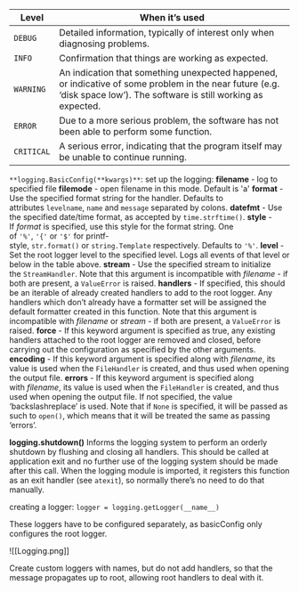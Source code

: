 
|Level|When it’s used|
|---|---|
|`DEBUG`|Detailed information, typically of interest only when diagnosing problems.|
|`INFO`|Confirmation that things are working as expected.|
|`WARNING`|An indication that something unexpected happened, or indicative of some problem in the near future (e.g. ‘disk space low’). The software is still working as expected.|
|`ERROR`|Due to a more serious problem, the software has not been able to perform some function.|
|`CRITICAL`|A serious error, indicating that the program itself may be unable to continue running.|
`**logging.BasicConfig(**kwargs)**`:
set up the logging:
**filename** - log to specified file
**filemode** - open filename in this mode. Default is 'a'
**format** - Use the specified format string for the handler. Defaults to attributes `levelname`, `name` and `message` separated by colons.
**datefmt** - Use the specified date/time format, as accepted by `time.strftime()`.
**style** - If _format_ is specified, use this style for the format string. One of `'%'`, `'{'` or `'$'` for printf-style, `str.format()` or `string.Template` respectively. Defaults to `'%'`.
**level** - Set the root logger level to the specified level. Logs all events of that level or below in the table above.
**stream** - Use the specified stream to initialize the `StreamHandler`. Note that this argument is incompatible with _filename_ - if both are present, a `ValueError` is raised.
**handlers** - If specified, this should be an iterable of already created handlers to add to the root logger. Any handlers which don’t already have a formatter set will be assigned the default formatter created in this function. Note that this argument is incompatible with _filename_ or _stream_ - if both are present, a `ValueError` is raised.
**force** - If this keyword argument is specified as true, any existing handlers attached to the root logger are removed and closed, before carrying out the configuration as specified by the other arguments.
**encoding** - If this keyword argument is specified along with _filename_, its value is used when the `FileHandler` is created, and thus used when opening the output file.
**errors** - If this keyword argument is specified along with _filename_, its value is used when the `FileHandler` is created, and thus used when opening the output file. If not specified, the value ‘backslashreplace’ is used. Note that if `None` is specified, it will be passed as such to `open()`, which means that it will be treated the same as passing ‘errors’.

**logging.shutdown()**
Informs the logging system to perform an orderly shutdown by flushing and closing all handlers. This should be called at application exit and no further use of the logging system should be made after this call.
When the logging module is imported, it registers this function as an exit handler (see `atexit`), so normally there’s no need to do that manually.

creating a logger:
`logger = logging.getLogger(__name__)`

These loggers have to be configured separately, as basicConfig only configures the root logger.

![[Logging.png]]

Create custom loggers with names, but do not add handlers, so that the message propagates up to root, allowing root handlers to deal with it.
